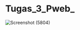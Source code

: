 # Tugas_3_Pweb_

![Screenshot (5804)](https://github.com/ThoriqFatih/Tugas_3_Pweb_/assets/129358222/4044da7f-51ad-40f7-83c6-30ebe72b07c0)

